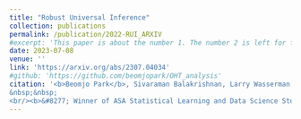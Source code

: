 ```yaml
---
title: "Robust Universal Inference"
collection: publications
permalink: /publication/2022-RUI_ARXIV
#excerpt: 'This paper is about the number 1. The number 2 is left for future work.'
date: 2023-07-08
venue: ''
link: 'https://arxiv.org/abs/2307.04034'
#github: 'https://github.com/beomjopark/OHT_analysis'
citation: '<b>Beomjo Park</b>, Sivaraman Balakrishnan, Larry Wasserman.
&nbsp;&nbsp; 
<br/><b>&#8277; Winner of ASA Statistical Learning and Data Science Student Paper Award</b>'
---
```


